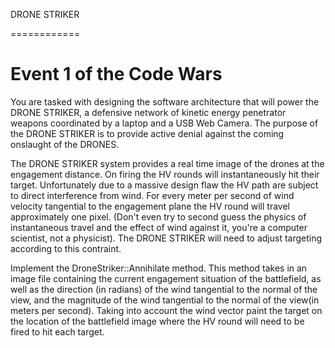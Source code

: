 DRONE STRIKER

============

Event 1 of the Code Wars
============

You are tasked with designing the software architecture that will power
the DRONE STRIKER, a defensive network of kinetic energy penetrator weapons
coordinated by a laptop and a USB Web Camera. The purpose of the DRONE STRIKER
is to provide active denial against the coming onslaught of the DRONES.

The DRONE STRIKER system provides a real time image of the drones at the
engagement distance. On firing the HV rounds will instantaneously hit their
target. Unfortunately due to a massive design flaw the HV path are subject
to direct interference from wind. For every meter per second of wind velocity
tangential to the engagement plane the HV round will travel approximately one
pixel. (Don't even try to second guess the physics of instantaneous travel and
the effect of wind against it, you're a computer scientist, not a physicist). 
The DRONE STRIKER will need to adjust targeting according to this contraint.

Implement the DroneStriker::Annihilate method. This method takes in an image
file containing the current engagement situation of the battlefield, as well
as the direction (in radians) of the wind tangential to the normal of the
view, and the magnitude of the wind tangential to the normal of the view(in
meters per second). Taking into account the wind vector paint the target on the
location of the battlefield image where the HV round will need to be fired to
hit each target.

